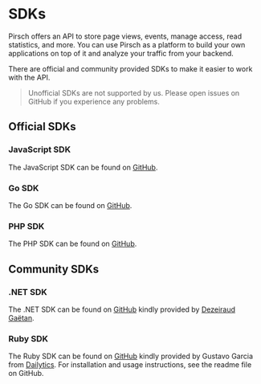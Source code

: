# SDKs

Pirsch offers an API to store page views, events, manage access, read statistics, and more. You can use Pirsch as a platform to build your own applications on top of it and analyze your traffic from your backend.

There are official and community provided SDKs to make it easier to work with the API.

> Unofficial SDKs are not supported by us. Please open issues on GitHub if you experience any problems.

## Official SDKs

### JavaScript SDK

The JavaScript SDK can be found on [GitHub](https://github.com/pirsch-analytics/pirsch-js-sdk).

### Go SDK

The Go SDK can be found on [GitHub](https://github.com/pirsch-analytics/pirsch-go-sdk).

### PHP SDK

The PHP SDK can be found on [GitHub](https://github.com/pirsch-analytics/pirsch-php-sdk).

## Community SDKs

### .NET SDK

The .NET SDK can be found on [GitHub](https://github.com/Brouilles/pirsch-dotnet-sdk) kindly provided by [Dezeiraud Gaëtan](https://gaetan.dezeiraud.com/).

### Ruby SDK

The Ruby SDK can be found on [GitHub](https://github.com/dailytics/pirsch_api) kindly provided by Gustavo Garcia from [Dailytics](https://dailytics.com/). For installation and usage instructions, see the readme file on GitHub.
